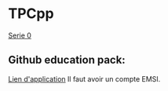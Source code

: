 # TPCpp

[Serie 0](https://docs.google.com/document/d/1n1cVfpneKVwtF6rx_ASN6Te79mXGw1y4a_dU4hW1Oa0/edit?usp=sharing)


## Github education pack:

[Lien d'application](https://education.github.com/discount_requests/application?type=student)
Il faut avoir un compte EMSI.
